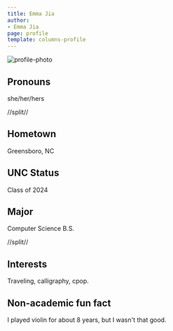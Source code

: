 ```yaml
---
title: Emma Jia
author:
- Emma Jia
page: profile
template: columns-profile
---
```


![profile-photo](../../../static/profile-photos/emmaleex.jpg)

## Pronouns
she/her/hers

//split//

## Hometown
Greensboro, NC

## UNC Status
Class of 2024

## Major
Computer Science B.S.

//split//

## Interests
Traveling, calligraphy, cpop.

## Non-academic fun fact
I played violin for about 8 years, but I wasn't that good.